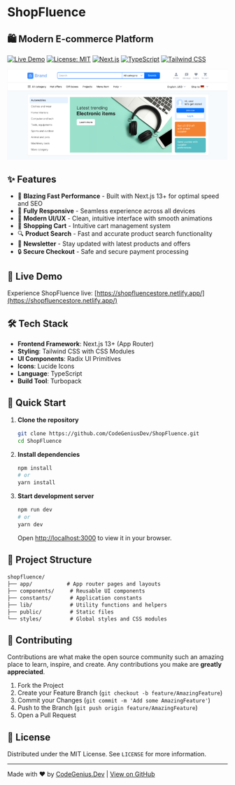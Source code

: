 # ShopFluence

## 🛍️ Modern E-commerce Platform

[![Live Demo](https://img.shields.io/badge/🌐_Live_Demo-000000?style=for-the-badge&logo=vercel&logoColor=white)](https://shopfluencestore.netlify.app/)
[![License: MIT](https://img.shields.io/badge/License-MIT-yellow.svg?style=for-the-badge)](https://opensource.org/licenses/MIT)
[![Next.js](https://img.shields.io/badge/Next.js-000000?style=for-the-badge&logo=nextdotjs&logoColor=white)](https://nextjs.org/)
[![TypeScript](https://img.shields.io/badge/TypeScript-007ACC?style=for-the-badge&logo=typescript&logoColor=white)](https://www.typescriptlang.org/)
[![Tailwind CSS](https://img.shields.io/badge/Tailwind_CSS-38B2AC?style=for-the-badge&logo=tailwind-css&logoColor=white)](https://tailwindcss.com/)

![ShopFluence Banner](./public/Images/banner.png "ShopFluence E-commerce Platform")

## ✨ Features

- 🚀 **Blazing Fast Performance** - Built with Next.js 13+ for optimal speed and SEO
- 📱 **Fully Responsive** - Seamless experience across all devices
- 🎨 **Modern UI/UX** - Clean, intuitive interface with smooth animations
- 🛒 **Shopping Cart** - Intuitive cart management system
- 🔍 **Product Search** - Fast and accurate product search functionality
- 📧 **Newsletter** - Stay updated with latest products and offers
- 🔒 **Secure Checkout** - Safe and secure payment processing

## 🚀 Live Demo

Experience ShopFluence live: [https://shopfluencestore.netlify.app/](https://shopfluencestore.netlify.app/)

## 🛠️ Tech Stack

- **Frontend Framework**: Next.js 13+ (App Router)
- **Styling**: Tailwind CSS with CSS Modules
- **UI Components**: Radix UI Primitives
- **Icons**: Lucide Icons
- **Language**: TypeScript
- **Build Tool**: Turbopack

## 🚀 Quick Start

1. **Clone the repository**

   ```bash
   git clone https://github.com/CodeGeniusDev/ShopFluence.git
   cd ShopFluence
   ```

2. **Install dependencies**

   ```bash
   npm install
   # or
   yarn install
   ```

3. **Start development server**

   ```bash
   npm run dev
   # or
   yarn dev
   ```

   Open [http://localhost:3000](http://localhost:3000) to view it in your browser.

## 📂 Project Structure

```text
shopfluence/
├── app/           # App router pages and layouts
├── components/     # Reusable UI components
├── constants/      # Application constants
├── lib/            # Utility functions and helpers
├── public/         # Static files
└── styles/         # Global styles and CSS modules
```

## 🤝 Contributing

Contributions are what make the open source community such an amazing place to learn, inspire, and create. Any contributions you make are **greatly appreciated**.

1. Fork the Project
2. Create your Feature Branch (`git checkout -b feature/AmazingFeature`)
3. Commit your Changes (`git commit -m 'Add some AmazingFeature'`)
4. Push to the Branch (`git push origin feature/AmazingFeature`)
5. Open a Pull Request

## 📄 License

Distributed under the MIT License. See `LICENSE` for more information.

---

Made with ❤️ by [CodeGenius.Dev](https://portfolio.triplealpha.blog) | [View on GitHub](https://github.com/CodeGeniusDev/ShopFluence)
